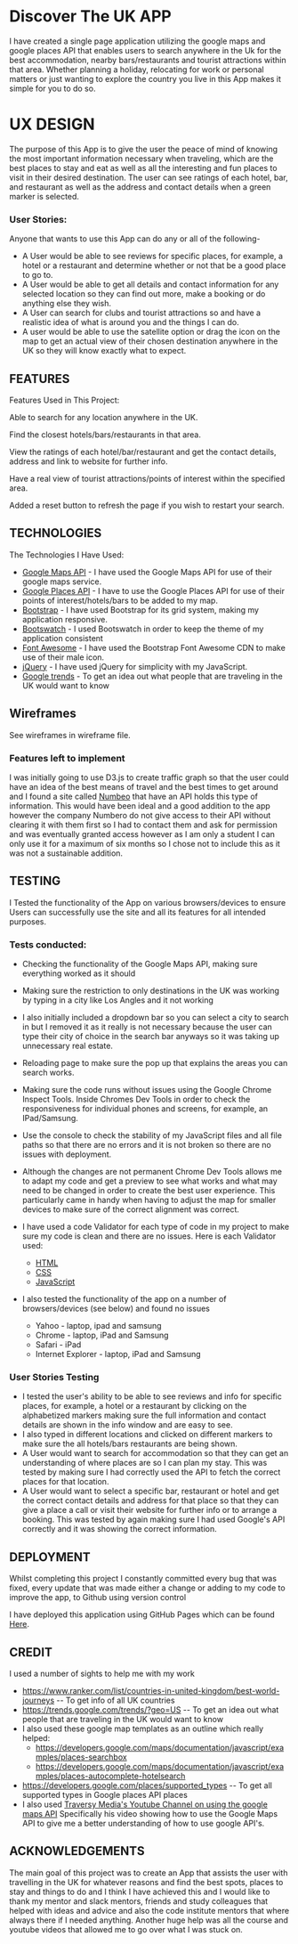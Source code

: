 # Discover The UK APP 

I have created a single page application utilizing the google maps and google places API that enables users to search anywhere in the Uk for the best accommodation, nearby bars/restaurants and tourist attractions within that area. Whether planning a holiday, relocating for work or personal matters or just wanting to explore the country you live in this App makes it simple for you to do so.


# UX DESIGN
The purpose of this App is to give the user the peace of mind of knowing the most important information necessary when traveling, which are the best places to stay and eat as well as all the interesting and fun places to visit in their desired destination. The user can see ratings of each hotel, bar, and restaurant as well as the address and contact details when a green marker is selected.

### User Stories:
Anyone that wants to use this App can do any or all of the following-
- A User would be able to see reviews for specific places, for example, a hotel or a restaurant and determine whether or not that be a good place to go to. 
- A User would be able to get all details and contact information for any selected location so they can find out more, make a booking or do anything else they wish.
- A User can search for clubs and tourist attractions so and have a realistic idea of what is around you and the things I can do.
- A user would be able to use the satellite option or drag the icon on the map to get an actual view of their chosen destination anywhere in the UK so they will know exactly what to expect. 

## FEATURES
Features Used in This Project:


Able to search for any location anywhere in the UK.  

Find the closest hotels/bars/restaurants in that area.

View the ratings of each hotel/bar/restaurant and get the contact details, address and link to website for further info.

Have a real view of tourist attractions/points of interest within the specified area.

Added a reset button to refresh the page if you wish to restart your search.

## TECHNOLOGIES
The Technologies I Have Used:
 - [Google Maps API](https://developers.google.com/maps/documentation/javascript/get-api-key) - I have used the Google Maps API for use of their google maps service.
 - [Google Places API](https://developers.google.com/places/web-service/intro) - I have to use the Google Places API for use of their points of interest/hotels/bars to be added to my map.
 - [Bootstrap](https://getbootstrap.com/docs/3.3/getting-started/) - I have used Bootstrap for its grid system, making my application responsive.
 - [Bootswatch](https://bootswatch.com/) - I used Bootswatch in order to keep the theme of my application consistent
 - [Font Awesome](https://fontawesome.com/) - I have used the Bootstrap Font Awesome CDN to make use of their male icon.
 - [jQuery](http://jqueryui.com/) - I have used jQuery for simplicity with my JavaScript.
 - [Google trends](https://trends.google.com/trends/?geo=US) - To get an idea out what people that are traveling in the UK would want to know

## Wireframes
See wireframes in wireframe file.

### Features left to implement 
I was initially going to use D3.js to create traffic graph so that the user could have an idea of the best means of travel and the best times to get around and I found a site called [Numbeo](https://www.numbeo.com/api/doc.jsp) that have an API holds this type of information.
This would have been ideal and a good addition to the app however the company Numbero do not give access to their API without clearing it with them first so I had to contact them and ask for permission and was eventually granted access however as I am only a student I can only use it for a maximum of six months so I chose not to include this as it was not a sustainable addition.

## TESTING
I Tested the functionality of the App on various browsers/devices to ensure Users can successfully use the site and all its features for all intended purposes.

### Tests conducted:

- Checking the functionality of the Google Maps API, making sure everything worked as it should
- Making sure the restriction to only destinations in the UK was working by typing in a city like Los Angles and it not working 
- I also initially included a dropdown bar so you can select a city to search in but I removed it as it really is not necessary because the user can type their city of choice in the search bar anyways so it was taking up unnecessary real estate.
- Reloading page to make sure the pop up that explains the areas you can search works.
- Making sure the code runs without issues using the Google Chrome Inspect Tools. Inside Chromes Dev Tools in order to check the responsiveness for individual phones and screens, for example, an IPad/Samsung.
- Use the console to check the stability of my JavaScript files and all file paths so that there are no errors and it is not broken so there are no issues with deployment. 
- Although the changes are not permanent Chrome Dev Tools allows me to adapt my code and get a preview to see what works and what may need to be changed in order to create the best user experience. This particularly came in handy when having to adjust the map for smaller devices to make sure of the correct alignment was correct. 

- I have used a code Validator for each type of code in my project to make sure my code is clean and there are no issues.
Here is each Validator used:
  - [HTML](https://validator.w3.org/)
  - [CSS](http://www.css-validator.org/)
  - [JavaScript](https://www.beautifyconverter.com/javascript-validator.php)

- I also tested the functionality of the app on a number of browsers/devices (see below) and found no issues
  - Yahoo - laptop, ipad and samsung
  - Chrome - laptop, iPad and Samsung
  - Safari - iPad
  - Internet Explorer - laptop, iPad and Samsung


### User Stories Testing
  - I tested the user's ability to be able to see reviews and info for specific places, for example, a hotel or a restaurant by clicking on the alphabetized markers making sure the full information and contact details are shown in the info window and are easy to see.
  - I also typed in different locations and clicked on different markers to make sure the all hotels/bars restaurants are being shown. 
  - A User would want to search for accommodation so that they can get an understanding of where places are so I can plan my stay. This was tested by making sure I had correctly used the API to fetch the correct places for that location.
  - A User would want to select a specific bar, restaurant or hotel and get the correct contact details and address for that place so that they can give a place a call or visit their website for further info or to arrange a booking. This was tested by again making sure I had used Google's API correctly and it was showing the correct information.

## DEPLOYMENT
Whilst completing this project I constantly committed every bug that was fixed, every update that was made either a change or adding to my code to improve the app, to Github using version control 

I have deployed this application using GitHub Pages which can be found [Here](https://ericmordi123.github.io/Discover-the-UK/).

## CREDIT
I used a number of sights to help me with my work 

* https://www.ranker.com/list/countries-in-united-kingdom/best-world-journeys -- To get info of all UK countries 
* https://trends.google.com/trends/?geo=US -- To get an idea out what people that are traveling in the UK would want to know
* I also used these google map templates as an outline which really helped:  
  * https://developers.google.com/maps/documentation/javascript/examples/places-searchbox  
  * https://developers.google.com/maps/documentation/javascript/examples/places-autocomplete-hotelsearch 
* https://developers.google.com/places/supported_types -- To get all supported types in Google places API places 
* I also used [Traversy Media's Youtube Channel on using the google maps API](https://www.youtube.com/watch?v=Zxf1mnP5zcw&t=1347s) Specifically his video showing how to use the Google Maps API to give me a better understanding of how to use google API's.


## ACKNOWLEDGEMENTS
The main goal of this project was to create an App that assists the user with travelling in the UK for whatever reasons and find the best spots, places to stay and things to do and I think I have achieved this and I would like to thank my mentor and slack mentors, friends and study colleagues that helped with ideas and advice
and also the code institute mentors that where always there if I needed anything. Another huge help was all the course and youtube videos that allowed me to go over what I was stuck on.